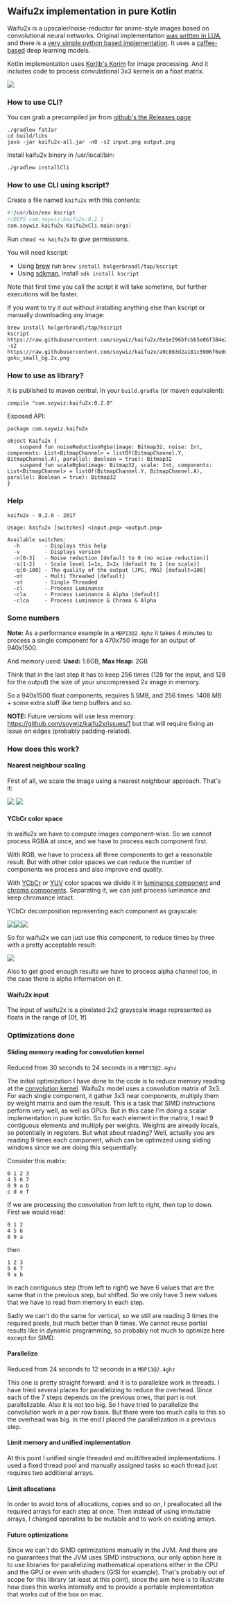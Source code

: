 ## Waifu2x implementation in pure Kotlin

Waifu2x is a upscaler/noise-reductor for anime-style images based on convolutional neural networks.
Original implementation [was written in LUA](https://github.com/lltcggie/waifu2x-caffe), and there is a [very simple python based implementation](https://marcan.st/transf/waifu2x.py).
It uses a [caffee-based](http://caffe.berkeleyvision.org/) deep learning models.

Kotlin implementation uses [Korlib's Korim](https://github.com/korlibs/korim) for image processing.
And it includes code to process convulational 3x3 kernels on a float matrix.

![](/docs/kaifu2x.side2side.png)

### How to use CLI?

You can grab a precompiled jar from [github's the Releases page](https://github.com/soywiz/kaifu2x/releases/)

```
./gradlew fatJar
cd build/libs
java -jar kaifu2x-all.jar -n0 -s2 input.png output.png
```

Install kaifu2x binary in /usr/local/bin:

```
./gradlew installCli
```

### How to use CLI using kscript?

Create a file named `kaifu2x` with this contents:
```kotlin
#!/usr/bin/env kscript
//DEPS com.soywiz:kaifu2x:0.2.1
com.soywiz.kaifu2x.Kaifu2xCli.main(args)
```

Run `chmod +x kaifu2x` to give permissions.

You will need kscript:

* Using [brew](https://brew.sh/) run `brew install holgerbrandl/tap/kscript`
* Using [sdkman](http://sdkman.io/), install `sdk install kscript`

Note that first time you call the script it will take sometime, but further executions will be faster.

If you want to try it out without installing anything else than kscript or manually downloading any image:
```
brew install holgerbrandl/tap/kscript
kscript https://raw.githubusercontent.com/soywiz/kaifu2x/8e1e296bfcbb5e06f384e206ef3bb6fcb8ea3dd4/kaifu2x.kscript -s2 https://raw.githubusercontent.com/soywiz/kaifu2x/a9c863d2a181c5906f6e00726f72e93354418086/docs/goku_small_bg.png goku_small_bg.2x.png
```

### How to use as library?

It is published to maven central. In your `build.gradle` (or maven equivalent):
```
compile "com.soywiz:kaifu2x:0.2.0"
```

Exposed API:
```
package com.soywiz.kaifu2x

object Kaifu2x {
	suspend fun noiseReductionRgba(image: Bitmap32, noise: Int, components: List<BitmapChannel> = listOf(BitmapChannel.Y, BitmapChannel.A), parallel: Boolean = true): Bitmap32
	suspend fun scaleRgba(image: Bitmap32, scale: Int, components: List<BitmapChannel> = listOf(BitmapChannel.Y, BitmapChannel.A), parallel: Boolean = true): Bitmap32
}
```

### Help

```
kaifu2x - 0.2.0 - 2017

Usage: kaifu2x [switches] <input.png> <output.png>

Available switches:
  -h        - Displays this help
  -v        - Displays version
  -n[0-3]   - Noise reduction [default to 0 (no noise reduction)]
  -s[1-2]   - Scale level 1=1x, 2=2x [default to 1 (no scale)]
  -q[0-100] - The quality of the output (JPG, PNG) [default=100]
  -mt       - Multi Threaded [default]
  -st       - Single Threaded
  -cl       - Process Luminance
  -cla      - Process Luminance & Alpha [default]
  -clca     - Process Luminance & Chroma & Alpha
```

### Some numbers

**Note:** As a performance example in a `MBP13@2.4ghz`
it takes 4 minutes to process a single component for a 470x750 image
for an output of 940x1500.

And memory used:
**Used:** 1.6GB, **Max Heap:** 2GB

Think that in the last step it has to keep 256 times (128 for the input, and 128 for the output)
the size of your uncompressed 2x image in memory.

So a 940x1500 float components, requires 5.5MB, and 256 times: 1408 MB + some extra stuff like temp buffers and so.

**NOTE:** Future versions will use less memory: https://github.com/soywiz/kaifu2x/issues/1 but that will require
fixing an issue on edges (probably padding-related).

### How does this work?

#### Nearest neighbour scaling

First of all, we scale the image using a nearest neighbour approach. That's it:

![](/docs/goku_small_bg.png)
![](/docs/kaifu2x.nearest.2x.png)

#### YCbCr color space

In waifu2x we have to compute images component-wise. So we cannot process RGBA at once, and we have to process
each component first.

With RGB, we have to process all three components to get a reasonable result.
But with other color spaces we can reduce the number of components we process and also improve end quality.

With [YCbCr](https://en.wikipedia.org/wiki/YCbCr) or [YUV](https://en.wikipedia.org/wiki/YUV) color spaces
we divide it in [luminance component](https://en.wikipedia.org/wiki/Luma_(video)) and [chroma components](https://en.wikipedia.org/wiki/Chrominance).
Separating it, we can just process luminance and keep chromance intact.

YCbCr decomposition representing each component as grayscale:

![](/docs/kaifu2x.YYYA.png)![](/docs/kaifu2x.CbCbCbA.png)![](/docs/kaifu2x.CrCrCrA.png)

So for waifu2x we can just use this component, to reduce times by three with a pretty acceptable result:

![](/docs/kaifu2x.YYYA.png)

Also to get good enough results we have to process alpha channel too, in the case there is alpha information on it.

#### Waifu2x input

The input of waifu2x is a pixelated 2x2 grayscale image represented as floats in the range of [0f, 1f]

### Optimizations done

#### Sliding memory reading for convolution kernel

Reduced from 30 seconds to 24 seconds in a `MBP13@2.4ghz`

The initial optimization I have done to the code is to reduce memory reading at the [convolution kernel](https://docs.gimp.org/en/plug-in-convmatrix.html).
Waifu2x model uses a convolution matrix of 3x3.
For each single component, it gather 3x3 near components, multiply them by weight matrix and sum the result.
This is a task that SIMD instructions perform very well, as well as GPUs.
But in this case I'm doing a scalar implementation in pure kotlin.
So for each element in the matrix, I read 9 contiguous elements and multiply per weights.
Weights are already locals, so potentially in registers. But what about reading?
Well, actually you are reading 9 times each component, which can be optimized using sliding windows since
we are doing this sequentially.

Consider this matrix:

```
0 1 2 3
4 5 6 7
8 9 a b
c d e f
```

If we are processing the convolution from left to right, then top to down. First we would read:

```
0 1 2
4 5 6
8 9 a
```

then

```
1 2 3
5 6 7
9 a b
```

In each contiguous step (from left to right) we have 6 values that are the same that in the previous
step, but shifted. So we only have 3 new values that we have to read from memory in each step.

Sadly we can't do the same for vertical, so we still are reading 3 times the required pixels, but much better than 9 times.
We cannot reuse partial results like in dynamic programming, so probably not much to optimize here except for SIMD.

#### Parallelize

Reduced from 24 seconds to 12 seconds in a `MBP13@2.4ghz`

This one is pretty straight forward: and it is to parallelize work in threads.
I have tried several places for parallelizing to reduce the overhead.
Since each of the 7 steps depends on the previous ones, that part is not parallelizable. Also it is not too big.
So I have tried to parallelize the convolution work in a per row basis. But there were too much calls to this
so the overhead was big.
In the end I placed the parallelization in a previous step.

#### Limit memory and unified implementation

At this point I unified single threaded and multithreaded implementations. I used a fixed thread pool and manually
assigned tasks so each thread just requires two additional arrays.

#### Limit allocations

In order to avoid tons of allocations, copies and so on, I preallocated all the required arrays for each step at once.
Then instead of using immutable arrays, I changed operatins to be mutable and to work on existing arrays.

#### Future optimizations

Since we can't do SIMD optimizations manually in the JVM. And there are no guarantees that the JVM uses SIMD
instructions, our only option here is to use libraries for parallelizing mathematical operations either in the CPU
and the GPU or even with shaders (GlSl for example).
That's probably out of scope for this library (at least at this point), since the aim here is to
illustrate how does this works internally and to provide a portable implementation that works out of the box on mac.
